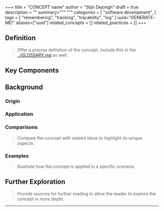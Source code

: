 +++
title = "CONCEPT name"
author = "Stijn Dejongh"
draft = true
description = ""
summary="""
"""
categories = [
    "software development",
]
tags = [
    "remembering", "tracking", "tracability", "log"
]
uuid="GENERATE-ME!"
aliases=["uuid"]
related_concepts = []
related_practices = []
+++

## Definition

> Offer a precise definition of the concept.
> Include this in the [../GLOSSARY.md](glossary) as well.

## Key Components

## Background

### Origin

### Application

### Comparisons

> Compare the concept with related ideas to highlight its unique aspects.

### Examples

> Illustrate how the concept is applied in a specific scenario.


## Further Exploration

> Provide sources for further reading to allow the reader to explore the concept in more depth.

---


